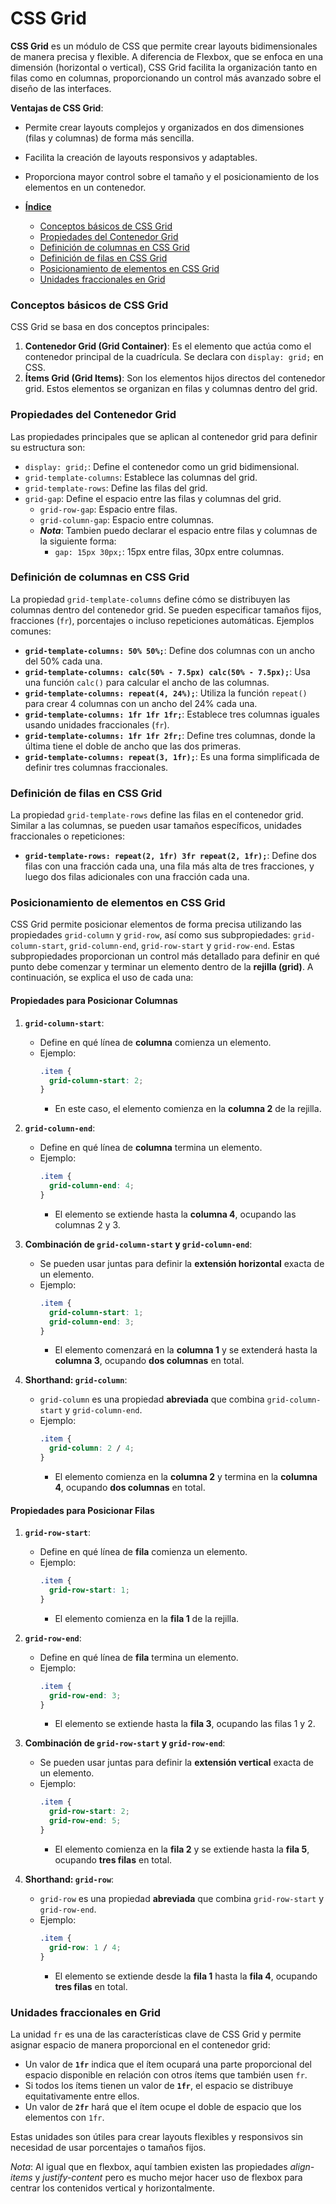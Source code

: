 # **CSS Grid**

**CSS Grid** es un módulo de CSS que permite crear layouts bidimensionales de manera precisa y flexible. A diferencia de Flexbox, que se enfoca en una dimensión (horizontal o vertical), CSS Grid facilita la organización tanto en filas como en columnas, proporcionando un control más avanzado sobre el diseño de las interfaces.

**Ventajas de CSS Grid**:

- Permite crear layouts complejos y organizados en dos dimensiones (filas y columnas) de forma más sencilla.
- Facilita la creación de layouts responsivos y adaptables.
- Proporciona mayor control sobre el tamaño y el posicionamiento de los elementos en un contenedor.

- [**Índice**](#css-grid)
  - [Conceptos básicos de CSS Grid](#conceptos-básicos-de-css-grid)
  - [Propiedades del Contenedor Grid](#propiedades-del-contenedor-grid)
  - [Definición de columnas en CSS Grid](#definición-de-columnas-en-css-grid)
  - [Definición de filas en CSS Grid](#definición-de-filas-en-css-grid)
  - [Posicionamiento de elementos en CSS Grid](#posicionamiento-de-elementos-en-css-grid)
  - [Unidades fraccionales en Grid](#unidades-fraccionales-en-grid)

### Conceptos básicos de CSS Grid

CSS Grid se basa en dos conceptos principales:

1. **Contenedor Grid (Grid Container)**: Es el elemento que actúa como el contenedor principal de la cuadrícula. Se declara con `display: grid;` en CSS.
2. **Ítems Grid (Grid Items)**: Son los elementos hijos directos del contenedor grid. Estos elementos se organizan en filas y columnas dentro del grid.

### Propiedades del Contenedor Grid

Las propiedades principales que se aplican al contenedor grid para definir su estructura son:

- `display: grid;`: Define el contenedor como un grid bidimensional.
- `grid-template-columns`: Establece las columnas del grid.
- `grid-template-rows`: Define las filas del grid.
- `grid-gap`: Define el espacio entre las filas y columnas del grid.
  - `grid-row-gap`: Espacio entre filas.
  - `grid-column-gap`: Espacio entre columnas.
  - _**Nota**_: Tambien puedo declarar el espacio entre filas y columnas de la siguiente forma:
    - `gap: 15px 30px;`: 15px entre filas, 30px entre columnas.

### Definición de columnas en CSS Grid

La propiedad `grid-template-columns` define cómo se distribuyen las columnas dentro del contenedor grid. Se pueden especificar tamaños fijos, fracciones (`fr`), porcentajes o incluso repeticiones automáticas. Ejemplos comunes:

- **`grid-template-columns: 50% 50%;`**: Define dos columnas con un ancho del 50% cada una.
- **`grid-template-columns: calc(50% - 7.5px) calc(50% - 7.5px);`**: Usa una función `calc()` para calcular el ancho de las columnas.
- **`grid-template-columns: repeat(4, 24%);`**: Utiliza la función `repeat()` para crear 4 columnas con un ancho del 24% cada una.
- **`grid-template-columns: 1fr 1fr 1fr;`**: Establece tres columnas iguales usando unidades fraccionales (`fr`).
- **`grid-template-columns: 1fr 1fr 2fr;`**: Define tres columnas, donde la última tiene el doble de ancho que las dos primeras.
- **`grid-template-columns: repeat(3, 1fr);`**: Es una forma simplificada de definir tres columnas fraccionales.

### Definición de filas en CSS Grid

La propiedad `grid-template-rows` define las filas en el contenedor grid. Similar a las columnas, se pueden usar tamaños específicos, unidades fraccionales o repeticiones:

- **`grid-template-rows: repeat(2, 1fr) 3fr repeat(2, 1fr);`**: Define dos filas con una fracción cada una, una fila más alta de tres fracciones, y luego dos filas adicionales con una fracción cada una.

### Posicionamiento de elementos en CSS Grid

CSS Grid permite posicionar elementos de forma precisa utilizando las propiedades `grid-column` y `grid-row`, así como sus subpropiedades: `grid-column-start`, `grid-column-end`, `grid-row-start` y `grid-row-end`. Estas subpropiedades proporcionan un control más detallado para definir en qué punto debe comenzar y terminar un elemento dentro de la **rejilla (grid)**. A continuación, se explica el uso de cada una:

#### Propiedades para Posicionar Columnas

1. **`grid-column-start`**:

   - Define en qué línea de **columna** comienza un elemento.
   - Ejemplo:
     ```css
     .item {
       grid-column-start: 2;
     }
     ```
     - En este caso, el elemento comienza en la **columna 2** de la rejilla.

2. **`grid-column-end`**:

   - Define en qué línea de **columna** termina un elemento.
   - Ejemplo:
     ```css
     .item {
       grid-column-end: 4;
     }
     ```
     - El elemento se extiende hasta la **columna 4**, ocupando las columnas 2 y 3.

3. **Combinación de `grid-column-start` y `grid-column-end`**:

   - Se pueden usar juntas para definir la **extensión horizontal** exacta de un elemento.
   - Ejemplo:
     ```css
     .item {
       grid-column-start: 1;
       grid-column-end: 3;
     }
     ```
     - El elemento comenzará en la **columna 1** y se extenderá hasta la **columna 3**, ocupando **dos columnas** en total.

4. **Shorthand: `grid-column`**:
   - `grid-column` es una propiedad **abreviada** que combina `grid-column-start` y `grid-column-end`.
   - Ejemplo:
     ```css
     .item {
       grid-column: 2 / 4;
     }
     ```
     - El elemento comienza en la **columna 2** y termina en la **columna 4**, ocupando **dos columnas** en total.

#### Propiedades para Posicionar Filas

1. **`grid-row-start`**:

   - Define en qué línea de **fila** comienza un elemento.
   - Ejemplo:
     ```css
     .item {
       grid-row-start: 1;
     }
     ```
     - El elemento comienza en la **fila 1** de la rejilla.

2. **`grid-row-end`**:

   - Define en qué línea de **fila** termina un elemento.
   - Ejemplo:
     ```css
     .item {
       grid-row-end: 3;
     }
     ```
     - El elemento se extiende hasta la **fila 3**, ocupando las filas 1 y 2.

3. **Combinación de `grid-row-start` y `grid-row-end`**:

   - Se pueden usar juntas para definir la **extensión vertical** exacta de un elemento.
   - Ejemplo:
     ```css
     .item {
       grid-row-start: 2;
       grid-row-end: 5;
     }
     ```
     - El elemento comienza en la **fila 2** y se extiende hasta la **fila 5**, ocupando **tres filas** en total.

4. **Shorthand: `grid-row`**:
   - `grid-row` es una propiedad **abreviada** que combina `grid-row-start` y `grid-row-end`.
   - Ejemplo:
     ```css
     .item {
       grid-row: 1 / 4;
     }
     ```
     - El elemento se extiende desde la **fila 1** hasta la **fila 4**, ocupando **tres filas** en total.

### Unidades fraccionales en Grid

La unidad `fr` es una de las características clave de CSS Grid y permite asignar espacio de manera proporcional en el contenedor grid:

- Un valor de **`1fr`** indica que el ítem ocupará una parte proporcional del espacio disponible en relación con otros ítems que también usen `fr`.
- Si todos los ítems tienen un valor de **`1fr`**, el espacio se distribuye equitativamente entre ellos.
- Un valor de **`2fr`** hará que el ítem ocupe el doble de espacio que los elementos con `1fr`.

Estas unidades son útiles para crear layouts flexibles y responsivos sin necesidad de usar porcentajes o tamaños fijos.

_*Nota*_: Al igual que en flexbox, aquí tambien existen las propiedades *align-items* y *justify-content* pero es mucho mejor hacer uso de flexbox para centrar los contenidos vertical y horizontalmente.